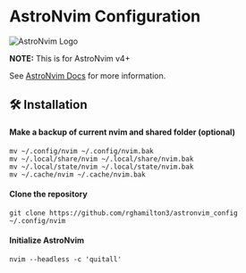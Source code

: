 # AstroNvim Configuration

![AstroNvim Logo](https://astronvim.com/logo/astronvim.svg)

**NOTE:** This is for AstroNvim v4+

See [AstroNvim Docs](https://docs.astronvim.com) for more information.

## 🛠️ Installation

#### Make a backup of current nvim and shared folder (optional)

```shell
mv ~/.config/nvim ~/.config/nvim.bak
mv ~/.local/share/nvim ~/.local/share/nvim.bak
mv ~/.local/state/nvim ~/.local/state/nvim.bak
mv ~/.cache/nvim ~/.cache/nvim.bak
```

#### Clone the repository

```shell
git clone https://github.com/rghamilton3/astronvim_config ~/.config/nvim
```

#### Initialize AstroNvim

```shell
nvim --headless -c 'quitall'
```
